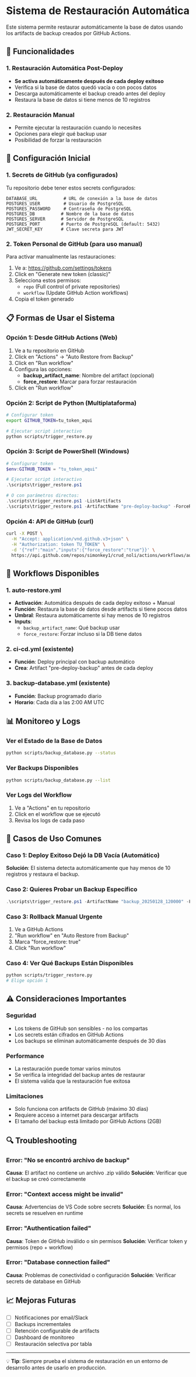 # Sistema de Restauración Automática

Este sistema permite restaurar automáticamente la base de datos usando los artifacts de backup creados por GitHub Actions.

## 🎯 Funcionalidades

### 1. Restauración Automática Post-Deploy
- **Se activa automáticamente después de cada deploy exitoso**
- Verifica si la base de datos quedó vacía o con pocos datos
- Descarga automáticamente el backup creado antes del deploy
- Restaura la base de datos si tiene menos de 10 registros

### 2. Restauración Manual
- Permite ejecutar la restauración cuando lo necesites
- Opciones para elegir qué backup usar
- Posibilidad de forzar la restauración

## 🚀 Configuración Inicial

### 1. Secrets de GitHub (ya configurados)
Tu repositorio debe tener estos secrets configurados:
```
DATABASE_URL          # URL de conexión a la base de datos
POSTGRES_USER         # Usuario de PostgreSQL
POSTGRES_PASSWORD     # Contraseña de PostgreSQL
POSTGRES_DB          # Nombre de la base de datos
POSTGRES_SERVER      # Servidor de PostgreSQL
POSTGRES_PORT        # Puerto de PostgreSQL (default: 5432)
JWT_SECRET_KEY       # Clave secreta para JWT
```

### 2. Token Personal de GitHub (para uso manual)
Para activar manualmente las restauraciones:

1. Ve a: https://github.com/settings/tokens
2. Click en "Generate new token (classic)"
3. Selecciona estos permisos:
   - `repo` (Full control of private repositories)
   - `workflow` (Update GitHub Action workflows)
4. Copia el token generado

## 📋 Formas de Usar el Sistema

### Opción 1: Desde GitHub Actions (Web)

1. Ve a tu repositorio en GitHub
2. Click en "Actions" → "Auto Restore from Backup"
3. Click en "Run workflow"
4. Configura las opciones:
   - **backup_artifact_name**: Nombre del artifact (opcional)
   - **force_restore**: Marcar para forzar restauración
5. Click en "Run workflow"

### Opción 2: Script de Python (Multiplataforma)

```bash
# Configurar token
export GITHUB_TOKEN=tu_token_aqui

# Ejecutar script interactivo
python scripts/trigger_restore.py
```

### Opción 3: Script de PowerShell (Windows)

```powershell
# Configurar token
$env:GITHUB_TOKEN = "tu_token_aqui"

# Ejecutar script interactivo
.\scripts\trigger_restore.ps1

# O con parámetros directos:
.\scripts\trigger_restore.ps1 -ListArtifacts
.\scripts\trigger_restore.ps1 -ArtifactName "pre-deploy-backup" -ForceRestore
```

### Opción 4: API de GitHub (curl)

```bash
curl -X POST \
  -H "Accept: application/vnd.github.v3+json" \
  -H "Authorization: token TU_TOKEN" \
  -d '{"ref":"main","inputs":{"force_restore":"true"}}' \
  https://api.github.com/repos/simonkey1/crud_noli/actions/workflows/auto-restore.yml/dispatches
```

## 🔧 Workflows Disponibles

### 1. auto-restore.yml
- **Activación**: Automática después de cada deploy exitoso + Manual
- **Función**: Restaura la base de datos desde artifacts si tiene pocos datos
- **Umbral**: Restaura automáticamente si hay menos de 10 registros
- **Inputs**:
  - `backup_artifact_name`: Qué backup usar
  - `force_restore`: Forzar incluso si la DB tiene datos

### 2. ci-cd.yml (existente)
- **Función**: Deploy principal con backup automático
- **Crea**: Artifact "pre-deploy-backup" antes de cada deploy

### 3. backup-database.yml (existente)
- **Función**: Backup programado diario
- **Horario**: Cada día a las 2:00 AM UTC

## 📊 Monitoreo y Logs

### Ver el Estado de la Base de Datos
```bash
python scripts/backup_database.py --status
```

### Ver Backups Disponibles
```bash
python scripts/backup_database.py --list
```

### Ver Logs del Workflow
1. Ve a "Actions" en tu repositorio
2. Click en el workflow que se ejecutó
3. Revisa los logs de cada paso

## 🚨 Casos de Uso Comunes

### Caso 1: Deploy Exitoso Dejó la DB Vacía (Automático)
**Solución**: El sistema detecta automáticamente que hay menos de 10 registros y restaura el backup.

### Caso 2: Quieres Probar un Backup Específico
```powershell
.\scripts\trigger_restore.ps1 -ArtifactName "backup_20250128_120000" -ForceRestore
```

### Caso 3: Rollback Manual Urgente
1. Ve a GitHub Actions
2. "Run workflow" en "Auto Restore from Backup"
3. Marca "force_restore: true"
4. Click "Run workflow"

### Caso 4: Ver Qué Backups Están Disponibles
```bash
python scripts/trigger_restore.py
# Elige opción 1
```

## ⚠️ Consideraciones Importantes

### Seguridad
- Los tokens de GitHub son sensibles - no los compartas
- Los secrets están cifrados en GitHub Actions
- Los backups se eliminan automáticamente después de 30 días

### Performance
- La restauración puede tomar varios minutos
- Se verifica la integridad del backup antes de restaurar
- El sistema valida que la restauración fue exitosa

### Limitaciones
- Solo funciona con artifacts de GitHub (máximo 30 días)
- Requiere acceso a internet para descargar artifacts
- El tamaño del backup está limitado por GitHub Actions (2GB)

## 🔍 Troubleshooting

### Error: "No se encontró archivo de backup"
**Causa**: El artifact no contiene un archivo .zip válido
**Solución**: Verificar que el backup se creó correctamente

### Error: "Context access might be invalid"
**Causa**: Advertencias de VS Code sobre secrets
**Solución**: Es normal, los secrets se resuelven en runtime

### Error: "Authentication failed"
**Causa**: Token de GitHub inválido o sin permisos
**Solución**: Verificar token y permisos (repo + workflow)

### Error: "Database connection failed"
**Causa**: Problemas de conectividad o configuración
**Solución**: Verificar secrets de database en GitHub

## 📈 Mejoras Futuras

- [ ] Notificaciones por email/Slack
- [ ] Backups incrementales
- [ ] Retención configurable de artifacts
- [ ] Dashboard de monitoreo
- [ ] Restauración selectiva por tabla

---

💡 **Tip**: Siempre prueba el sistema de restauración en un entorno de desarrollo antes de usarlo en producción.
